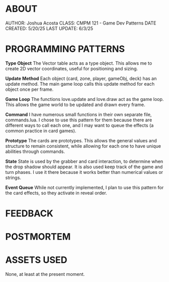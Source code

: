 # ABOUT
AUTHOR: Joshua Acosta
CLASS: CMPM 121 - Game Dev Patterns
DATE CREATED: 5/20/25
LAST UPDATE: 6/3/25

# PROGRAMMING PATTERNS
**Type Object**
The Vector table acts as a type object.
This allows me to create 2D vector coordinates, 
useful for positioning and sizing.

**Update Method**
Each object (card, zone, player, gameObj, deck) has an update method.
The main game loop calls this update method for each object once per frame.

**Game Loop**
The functions love.update and love.draw act as the game loop.
This allows the game world to be updated and drawn every frame.

**Command**
I have numerous small functions in their own separate file, commands.lua.
I chose to use this pattern for them because there are different ways to call each one, 
and I may want to queue the effects (a common practice in card games).

**Prototype**
The cards are prototypes. This allows the general values and structure to remain consistent, 
while allowing for each one to have unique abilities through commands.

**State**
State is used by the grabber and card interaction, to determine when the drop shadow should appear. 
It is also used keep track of the game and turn phases. I use it there because it works better 
than numerical values or strings.

**Event Queue**
While not currently implemented, I plan to use this pattern for the card effects, so they
activate in reveal order.

# FEEDBACK


# POSTMORTEM


# ASSETS USED
None, at least at the present moment.
